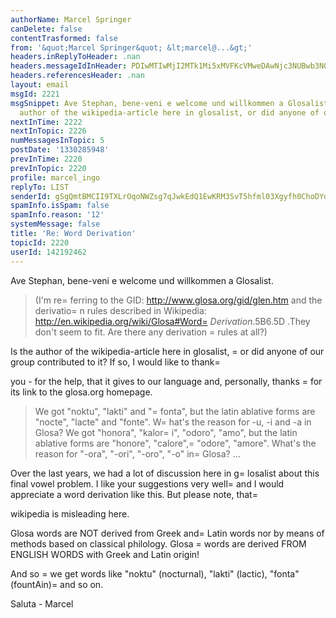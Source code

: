 ```yaml
---
authorName: Marcel Springer
canDelete: false
contentTrasformed: false
from: '&quot;Marcel Springer&quot; &lt;marcel@...&gt;'
headers.inReplyToHeader: .nan
headers.messageIdInHeader: PDIwMTIwMjI2MTk1Mi5xMVFKcVMweDAwNjc3NUBwb3N0LndlYm1haWxlci5kZT4=
headers.referencesHeader: .nan
layout: email
msgId: 2221
msgSnippet: Ave Stephan, bene-veni e welcome und willkommen a Glosalist. ... Is the
  author of the wikipedia-article here in glosalist, or did anyone of our group
nextInTime: 2222
nextInTopic: 2226
numMessagesInTopic: 5
postDate: '1330285948'
prevInTime: 2220
prevInTopic: 2220
profile: marcel_ingo
replyTo: LIST
senderId: gSgQmtBMCII9TXLrOqoNWZsg7qJwkEdQ1EwKRM3SvT5hfml03Xgyfh0ChoDYd4SwsDax5saeUYzSh6j7Cb4dagXGZ6-xYl8di4OnOGXb
spamInfo.isSpam: false
spamInfo.reason: '12'
systemMessage: false
title: 'Re: Word Derivation'
topicId: 2220
userId: 142192462
---
```



Ave Stephan, bene-veni e welcome und willkommen a Glosalist. 


 > (I'm re=
ferring to the GID: http://www.glosa.org/gid/glen.htm and
 >  the derivatio=
n rules described in Wikipedia:
 >  http://en.wikipedia.org/wiki/Glosa#Word=
_Derivation_.5B6.5D .They 
 >  don't seem to fit. Are there any derivation =
rules at all?) 

Is the author of the wikipedia-article here in glosalist, =
or did
anyone of our group contributed to it?  If so, I would like to thank=

you - for the help, that it gives to our language and, personally,
thanks =
for its link to the glosa.org homepage. 


 > We got "noktu", "lakti" and "=
fonta", but the latin ablative forms
 > are "nocte", "lacte" and "fonte". W=
hat's the reason for -u, -i and
 > -a in Glosa? 
 > We got "honora", "kalor=
i", "odoro", "amo", but the latin ablative
 > forms are "honore", "calore",=
 "odore", "amore". What's the reason
 > for "-ora", "-ori", "-oro", "-o" in=
 Glosa? 
 > ... 

Over the last years, we had a lot of discussion here in g=
losalist
about this final vowel problem.  I like your suggestions very well=
 and
I would appreciate a word derivation like this.  But please note, that=

wikipedia is misleading here. 

Glosa words are NOT derived from Greek and=
 Latin words nor by means of 
methods based on classical philology. 
Glosa =
words are derived FROM ENGLISH WORDS with Greek and Latin
origin! 

And so =
we get words like "noktu" (nocturnal), "lakti" (lactic),
"fonta" (fountAin)=
 and so on. 

Saluta - Marcel 




